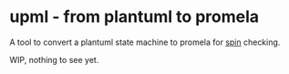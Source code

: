 # upml - from plantuml to promela

A tool to convert a plantuml state machine to promela for [spin](https://github.com/nimble-code/Spin) checking.

WIP, nothing to see yet.

